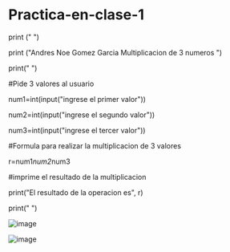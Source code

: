 # Practica-en-clase-1

print (" ")

print ("Andres Noe Gomez Garcia Multiplicacion de 3 numeros ")

print(" ")

#Pide 3 valores al usuario

num1=int(input("ingrese el primer valor"))

num2=int(input("ingrese el segundo valor"))

num3=int(input("ingrese el tercer valor"))

#Formula para realizar la multiplicacion de 3 valores

r=num1*num2*num3

#imprime el resultado de la multiplicacion

print("El resultado de la operacion es", r)

print(" ")

![image](https://github.com/user-attachments/assets/be2c61c8-312a-45e0-b196-7fdb7c9ad33e)

![image](https://github.com/user-attachments/assets/10462258-7dd0-401b-aadb-4cedced04040)

